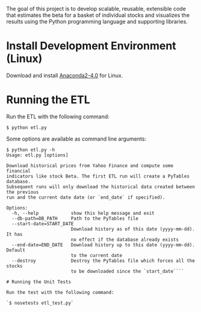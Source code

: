 The goal of this project is to develop scalable, reusable, extensible code that estimates the beta 
for a basket of individual stocks and visualizes the results using the Python programming language 
and supporting libraries.

# Install Development Environment (Linux)

Download and install [Anaconda2-4.0](https://www.continuum.io/downloads) for Linux.

# Running the ETL

Run the ETL with the following command:

`$ python etl.py`

Some options are available as command line arguments:

```
$ python etl.py -h
Usage: etl.py [options]

Download historical prices from Yahoo Finance and compute some financial
indicators like stock Beta. The first ETL run will create a PyTables database.
Subsequent runs will only download the historical data created between the previous
run and the current date date (or `end_date` if specified).

Options:
  -h, --help            show this help message and exit
  --db-path=DB_PATH     Path to the PyTables file
  --start-date=START_DATE
                        Download history as of this date (yyyy-mm-dd). It has
                        no effect if the database already exists
  --end-date=END_DATE   Download history up to this date (yyyy-mm-dd). Default
                        to the current date
  --destroy             Destroy the PyTables file which forces all the stocks
                        to be downloaded since the `start_date````

# Running the Unit Tests

Run the test with the following command:

`$ nosetests etl_test.py`
